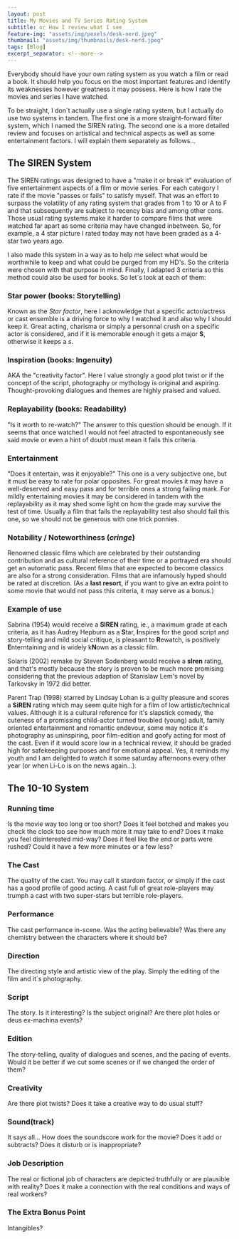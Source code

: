 ```yaml
---
layout: post
title: My Movies and TV Series Rating System
subtitle: or How I review what I see
feature-img: "assets/img/pexels/desk-nerd.jpeg"
thumbnail: "assets/img/thumbnails/desk-nerd.jpeg"
tags: [Blog]
excerpt_separator: <!--more-->
---
```


Everybody should have your own rating system as you watch a film or read a book. It should help you focus on the most important features and identify its weaknesses however greatness it may possess. Here is how I rate the movies and series I have watched.

<!--more-->

To be straight, I don´t actually use a single rating system, but I actually do use two systems in tandem. The first one is a more straight-forward filter system, which I named the SIREN rating. The second one is a more detailed review and focuses on artistical and technical aspects as well as some entertainment factors. I will explain them separately as follows...

## The SIREN System

The SIREN ratings was designed to have a "make it or break it" evaluation of five entertainment aspects of a film or movie series. For each category I rate if the movie "passes or fails" to satisfy myself. That was an effort to surpass the volatility of any rating system that grades from 1 to 10 or A to F and that subsequently are subject to recency bias and among other cons. Those usual rating systems make it harder to compare films that were watched far apart as some criteria may have changed inbetween. So, for example, a 4 star picture I rated today may not have been graded as a 4-star two years ago.

I also made this system in a way as to help me select what would be worthwhile to keep and what could be purged from my HD's. So the criteria were chosen with that purpose in mind. Finally, I adapted 3 criteria so this method could also be used for books. So let´s look at each of them:

### Star power (books: Storytelling)

Known as the *Star factor*, here I acknowledge that a specific actor/actress or cast ensemble is a driving force to why I watched it and also why I should keep it. Great acting, charisma or simply a personnal crush on a specific actor is considered, and if it is memorable enough it gets a major **S**, otherwise it keeps a *s*.

### Inspiration (books: Ingenuity)

AKA the "creativity factor". Here I value strongly a good plot twist or if the concept of the script, photography or mythology is original and aspiring. Thought-provoking dialogues and themes are highly praised and valued.

### Replayability (books: Readability)

"Is it worth to re-watch?" The answer to this question should be enough. If it seems that once watched I would not feel atracted to espontaneously see said movie or even a hint of doubt must mean it fails this criteria.

### Entertainment

"Does it entertain, was it enjoyable?" This one is a very subjective one, but it must be easy to rate for polar opposites. For great movies it may have a well-deserved and easy pass and for terrible ones a strong failing mark. For mildly entertaining movies it may be considered in tandem with the replayability as it may shed some light on how the grade may survive the test of time. Usually a film that fails the replayability test also should fail this one, so we should not be generous with one trick ponnies.

### Notability / Noteworthiness (*cringe*)

Renowned classic films which are celebrated by their outstanding contribution and as cultural reference of their time or a portrayed era should get an automatic pass. Recent films that are expected to become classics are also for a strong consideration. Films that are infamously hyped should be rated at discretion. (As a **last resort**, if you want to give an extra point to some movie that would not pass this criteria, it may serve as a bonus.) 

### Example of use

Sabrina (1954) would receive a **SIREN** rating, ie., a maximum grade at each criteria, as it has Audrey Hepburn as a **S**tar, **I**nspires for the good script and story-telling and mild social critique, is pleasant to **R**ewatch, is positively **E**nterntaining and is widely k**N**own as a classic film.

Solaris (2002) remake by Steven Sodenberg would receive a **sIren** rating, and that's mostly because the story is proven to be much more promising considering that the previous adaption of Stanislaw Lem's novel by Tarkovsky in 1972 did better.

Parent Trap (1998) starred by Lindsay Lohan is a guilty pleasure and scores a **SiREN** rating which may seem quite high for a film of low artistic/technical values. Although it is a cultural reference for it's slapstick comedy, the cuteness of a promissing child-actor turned troubled (young) adult, family oriented entertainment and romantic endevour, some may notice it's photography as uninspiring, poor film-edition and goofy acting for most of the cast. Even if it would score low in a technical review, it should be graded high for safekeeping purposes and for emotional appeal. Yes, it reminds my youth and I am delighted to watch it some saturday afternoons every other year (or when Li-Lo is on the news again...). 

## The 10-10 System

### Running time

Is the movie way too long or too short? Does it feel botched and makes you check the clock too see how much more it may take to end? Does it make you feel disinterested mid-way? Does it feel like the end or parts were rushed? Could it have a few more minutes or a few less?

### The Cast

The quality of the cast. You may call it stardom factor, or simply if the cast has a good profile of good acting. A cast full of great role-players may trumph a cast with two super-stars but terrible role-players.

### Performance

The cast performance in-scene. Was the acting believable? Was there any chemistry between the characters where it should be?

### Direction

The directing style and artistic view of the play. Simply the editing of the film and it´s photography.

### Script

The story. Is it interesting? Is the subject original? Are there plot holes or deus ex-machina events?

### Edition

The story-telling, quality of dialogues and scenes, and the pacing of events. Would it be better if we cut some scenes or if we changed the order of them?

### Creativity

Are there plot twists? Does it take a creative way to do usual stuff?

### Sound(track)

It says all... How does the soundscore work for the movie? Does it add or subtracts? Does it disturb or is inappropriate?

### Job Description

The real or fictional job of characters are depicted truthfully or are plausible with reality? Does it make a connection with the real conditions and ways of real workers?

### The Extra Bonus Point

Intangibles?
